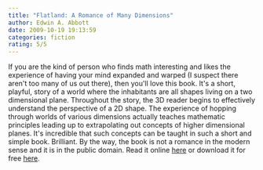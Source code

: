 ```yaml
---
title: "Flatland: A Romance of Many Dimensions"
author: Edwin A. Abbott
date: 2009-10-19 19:13:59
categories: fiction
rating: 5/5
---
```


If you are the kind of person who finds math interesting and likes the experience of having your mind expanded and warped (I suspect there aren't too many of us out there), then you'll love this book. It's a short, playful, story of a world where the inhabitants are all shapes living on a two dimensional plane. Throughout the story, the 3D reader begins to effectively understand the perspective of a 2D shape. The experience of hopping through worlds of various dimensions actually teaches mathematic principles leading up to extrapolating out concepts of higher dimensional planes. It's incredible that such concepts can be taught in such a short and simple book. Brilliant. By the way, the book is not a romance in the modern sense and it is in the public domain. Read it online [here](http://www.geom.uiuc.edu/~banchoff/Flatland/) or download it for free [here](http://www.gutenberg.org/ebooks/201).
